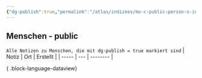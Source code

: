 ```yaml
---
{"dg-publish":true,"permalink":"/atlas/indizees/mo-c-public-person-s-index/","tags":["class/index"],"noteIcon":""}
---
```



## Menschen - public
`Alle Notizen zu Menschen, die mit dg-publish = true markiert sind`
| Notiz | Ort | Erstellt |
| ----- | --- | -------- |

{ .block-language-dataview}
